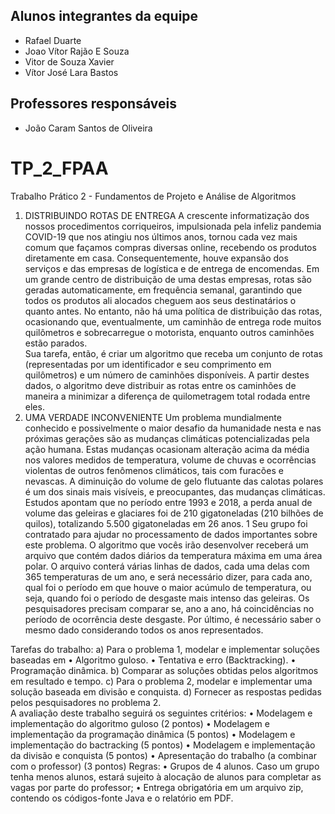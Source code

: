 ## Alunos integrantes da equipe

* Rafael Duarte
* Joao Vítor Rajão E Souza
* Vitor de Souza Xavier
* Vítor José Lara Bastos

## Professores responsáveis

* João Caram Santos de Oliveira


# TP_2_FPAA
Trabalho Prático 2 - Fundamentos de Projeto e Análise de Algoritmos 


1) DISTRIBUINDO ROTAS DE ENTREGA 
A crescente informatização dos nossos procedimentos corriqueiros, impulsionada pela infeliz 
pandemia  COVID-19  que  nos  atingiu  nos  últimos  anos,  tornou  cada  vez  mais  comum  que  façamos 
compras  diversas  online,  recebendo  os  produtos  diretamente  em  casa.  Consequentemente,  houve 
expansão dos serviços e das empresas de logística e de entrega de encomendas. 
Em um grande  centro de distribuição de  uma destas empresas,  rotas  são geradas automaticamente, 
em frequência semanal, garantindo que todos os produtos ali alocados cheguem aos seus destinatários 
o  quanto  antes.  No  entanto,  não  há  uma  política  de  distribuição  das  rotas,  ocasionando  que, 
eventualmente,  um  caminhão  de  entrega  rode  muitos  quilômetros  e  sobrecarregue  o  motorista, 
enquanto outros caminhões estão parados.  
Sua  tarefa,  então,  é  criar  um  algoritmo  que  receba  um  conjunto  de  rotas  (representadas  por  um 
identificador  e  seu  comprimento  em  quilômetros)  e  um  número  de  caminhões  disponíveis.  A  partir 
destes  dados,  o  algoritmo  deve  distribuir  as  rotas  entre  os  caminhões  de  maneira  a  minimizar  a 
diferença de quilometragem total rodada entre eles.  
2) UMA VERDADE INCONVENIENTE 
Um problema mundialmente conhecido e possivelmente o maior desafio da humanidade nesta e nas 
próximas  gerações  são  as  mudanças  climáticas  potencializadas  pela  ação  humana.  Estas  mudanças 
ocasionam  alteração  acima  da  média  nos  valores  medidos  de  temperatura,  volume  de  chuvas  e 
ocorrências violentas de outros fenômenos climáticos, tais com furacões e nevascas. 
A  diminuição  do  volume  de  gelo  flutuante  das  calotas  polares  é  um  dos  sinais  mais  visíveis,  e 
preocupantes, das mudanças climáticas. Estudos apontam que no período entre 1993 e 2018, a perda 
anual de volume das geleiras e glaciares foi de 210 gigatoneladas (210 bilhões de quilos), totalizando 
5.500 gigatoneladas em 26 anos. 1 
Seu grupo foi contratado para ajudar no processamento de dados importantes sobre este problema. O 
algoritmo que vocês irão desenvolver receberá um arquivo que contém dados diários da temperatura 
máxima  em  uma  área  polar.  O  arquivo  conterá  várias  linhas  de  dados,  cada  uma  delas  com  365 
temperaturas de um ano, e será necessário dizer, para cada ano, qual foi o período em que houve o 
maior acúmulo de temperatura, ou seja, quando foi o período de desgaste mais intenso das geleiras. 
Os pesquisadores precisam comparar se, ano a ano, há coincidências no período de ocorrência deste 
desgaste. Por último, é necessário saber o mesmo dado considerando todos os anos representados. 
 
 
Tarefas do trabalho: 
a) Para o problema 1, modelar e implementar soluções baseadas em 
• Algoritmo guloso. 
• Tentativa e erro (Backtracking). 
• Programação dinâmica. 
b) Comparar as soluções obtidas pelos algoritmos em resultado e tempo. 
c) Para o problema 2, modelar e implementar uma solução baseada em divisão e conquista. 
d) Fornecer as respostas pedidas pelos pesquisadores no problema 2.  
A avaliação deste trabalho seguirá os seguintes critérios: 
• Modelagem e implementação do algoritmo guloso  (2 pontos) 
• Modelagem e implementação da programação dinâmica (5 pontos) 
• Modelagem e implementação do bactracking   (5 pontos) 
• Modelagem e implementação da divisão e conquista  (5 pontos) 
• Apresentação do trabalho (a combinar com o professor) (3 pontos) 
Regras: 
• Grupos  de  4  alunos.  Caso um  grupo  tenha menos  alunos, estará  sujeito  à  alocação  de  alunos 
para completar as vagas por parte do professor; 
• Entrega obrigatória em um arquivo zip, contendo os códigos-fonte Java e o relatório em PDF. 
